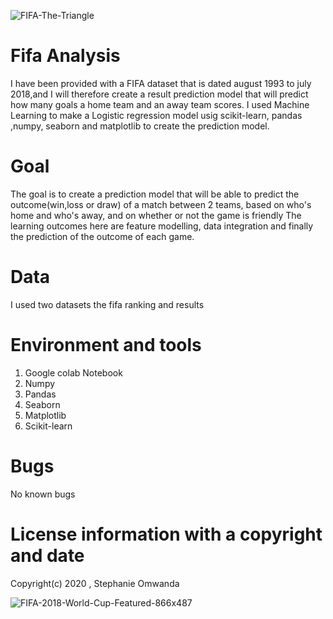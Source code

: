 ![FIFA-The-Triangle](https://user-images.githubusercontent.com/56550310/72550310-7f9c5d00-38a3-11ea-9e0b-fd15153af759.jpg)

# Fifa Analysis 

I have been provided with a FIFA dataset that is dated august 1993 to july 2018,and I will therefore create a result prediction model that will predict how many goals a home team and an away team scores. I used Machine Learning to make a Logistic regression model usig scikit-learn, pandas ,numpy, seaborn and matplotlib to create the prediction model.

# Goal

The goal is to create a prediction model that will be able to predict the outcome(win,loss or draw) of a match between 2 teams, based on who's home and who's away, and on whether or not the game is friendly
The learning outcomes here are feature modelling, data integration and finally the prediction of the outcome of each game.

# Data

I used two datasets the fifa ranking and results 

# Environment and tools

1. Google colab Notebook
2. Numpy
3. Pandas
4. Seaborn
5. Matplotlib
6. Scikit-learn

# Bugs  
No known bugs 

# License information with a copyright and date 

Copyright(c) 2020 , Stephanie Omwanda

![FIFA-2018-World-Cup-Featured-866x487](https://user-images.githubusercontent.com/56550310/72550091-0a308c80-38a3-11ea-8198-16fe13614dc9.jpg)
